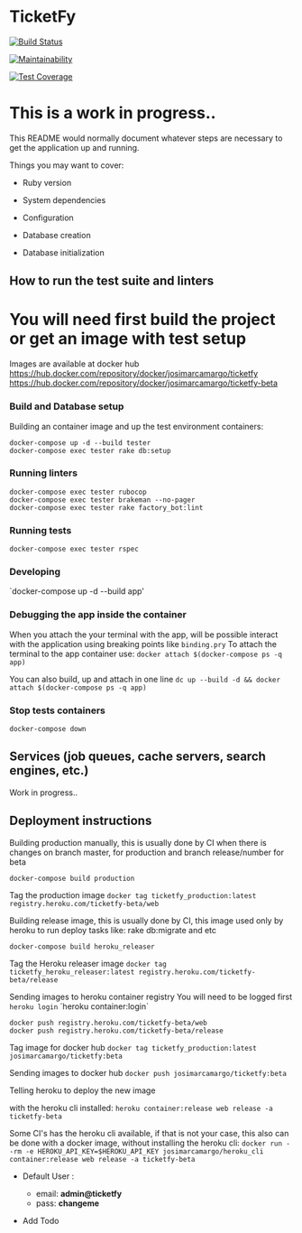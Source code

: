 # TicketFy

[![Build Status](https://semaphoreci.com/api/v1/ticketfy/ticketfy/branches/master/badge.svg)](https://semaphoreci.com/ticketfy/ticketfy)

[![Maintainability](https://api.codeclimate.com/v1/badges/c8f29240ac491a6cfb03/maintainability)](https://codeclimate.com/github/JosimarCamargo/ticketfy/maintainability)

[![Test Coverage](https://api.codeclimate.com/v1/badges/c8f29240ac491a6cfb03/test_coverage)](https://codeclimate.com/github/JosimarCamargo/ticketfy/test_coverage)

# This is a work in progress..

This README would normally document whatever steps are necessary to get the
application up and running.

Things you may want to cover:

* Ruby version

* System dependencies

* Configuration

* Database creation

* Database initialization

## How to run the test suite and linters

# You will need first build the project or get an image with test setup
Images are available at docker hub
https://hub.docker.com/repository/docker/josimarcamargo/ticketfy
https://hub.docker.com/repository/docker/josimarcamargo/ticketfy-beta

### Build and Database setup
Building an container image and up the test environment containers:
```shell
docker-compose up -d --build tester
docker-compose exec tester rake db:setup
```

### Running linters
```shell
docker-compose exec tester rubocop
docker-compose exec tester brakeman --no-pager
docker-compose exec tester rake factory_bot:lint
```

### Running tests
```shell
docker-compose exec tester rspec
```

### Developing
`docker-compose up -d --build app'

### Debugging the app inside the container
When you attach the your terminal with the app, will be possible interact with the application using breaking points like `binding.pry`
To attach the terminal to the app container use:
`docker attach $(docker-compose ps -q app)`


You can also build, up and attach in one line
`dc up --build -d && docker attach $(docker-compose ps -q app)`

### Stop tests containers
`docker-compose down`

## Services (job queues, cache servers, search engines, etc.)
Work in progress..

## Deployment instructions

Building production manually, this is usually done by CI when there is changes on branch master, for production and branch release/number for beta

`docker-compose build production`

Tag the production image
`docker tag ticketfy_production:latest registry.heroku.com/ticketfy-beta/web`

Building release image, this is usually done by CI, this image used only by heroku to run deploy tasks like: rake db:migrate and etc

`docker-compose build heroku_releaser`

Tag the Heroku releaser image
`docker tag ticketfy_heroku_releaser:latest registry.heroku.com/ticketfy-beta/release`

Sending images to heroku container registry
You will need to be logged first `heroku login`
´heroku container:login`
```shell
docker push registry.heroku.com/ticketfy-beta/web
docker push registry.heroku.com/ticketfy-beta/release
```

Tag image for docker hub
`docker tag ticketfy_production:latest josimarcamargo/ticketfy:beta`

Sending images to docker hub
`docker push josimarcamargo/ticketfy:beta`


Telling heroku to deploy the new image

with the heroku cli installed: `heroku container:release web release -a ticketfy-beta`

Some CI's has the heroku cli available, if that is not your case, this also can be done with a docker image, without installing the heroku cli: `docker run --rm -e HEROKU_API_KEY=$HEROKU_API_KEY josimarcamargo/heroku_cli container:release web release -a ticketfy-beta`


* Default User :
  - email: **admin@ticketfy**
  - pass: **changeme**

* Add Todo
